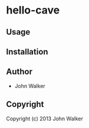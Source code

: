 # hello-cave



## Usage

## Installation

## Author

* John Walker

## Copyright

Copyright (c) 2013 John Walker

